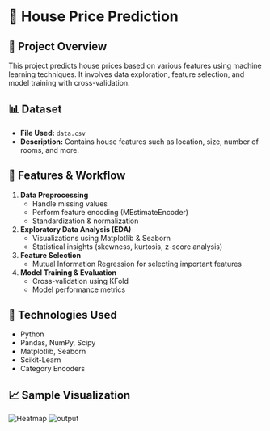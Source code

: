 # 🏡 House Price Prediction

## 📌 Project Overview
This project predicts house prices based on various features using machine learning techniques. It involves data exploration, feature selection, and model training with cross-validation.

## 📊 Dataset
- **File Used:** `data.csv`
- **Description:** Contains house features such as location, size, number of rooms, and more.

## 🚀 Features & Workflow
1. **Data Preprocessing**
   - Handle missing values
   - Perform feature encoding (MEstimateEncoder)
   - Standardization & normalization
2. **Exploratory Data Analysis (EDA)**
   - Visualizations using Matplotlib & Seaborn
   - Statistical insights (skewness, kurtosis, z-score analysis)
3. **Feature Selection**
   - Mutual Information Regression for selecting important features
4. **Model Training & Evaluation**
   - Cross-validation using KFold
   - Model performance metrics

## 🔧 Technologies Used
- Python
- Pandas, NumPy, Scipy
- Matplotlib, Seaborn
- Scikit-Learn
- Category Encoders


## 📈 Sample Visualization
![Heatmap](https://github.com/user-attachments/assets/c47ea057-dc79-4cf6-9f6b-5d324b5688db)
![output](https://github.com/user-attachments/assets/e10ac314-fd48-40c9-80c2-1de9e5f91da3)




